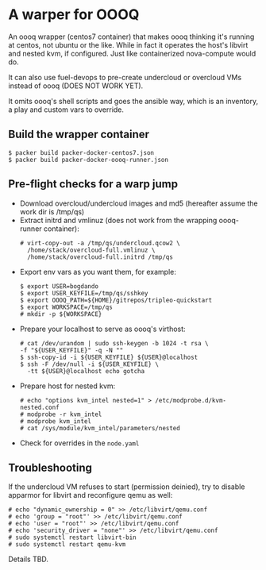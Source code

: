 # A warper for OOOQ

An oooq wrapper (centos7 container) that makes oooq
thinking it's running at centos, not ubuntu or the like.
While in fact it operates the host's libvirt and nested
kvm, if configured. Just like containerized nova-compute
would do.

It can also use fuel-devops to pre-create undercloud or
overcloud VMs instead of oooq (DOES NOT WORK YET).

It omits oooq's shell scripts and goes the ansible way,
which is an inventory, a play and custom vars to override.

## Build the wrapper container
```
$ packer build packer-docker-centos7.json
$ packer build packer-docker-oooq-runner.json
```

## Pre-flight checks for a warp jump

* Download overcloud/undercloud images and md5 (hereafter
  assume the work dir is /tmp/qs)
* Extract initrd and vmlinuz (does not work from the
  wrapping oooq-runner container):
  ```
  # virt-copy-out -a /tmp/qs/undercloud.qcow2 \
    /home/stack/overcloud-full.vmlinuz \
    /home/stack/overcloud-full.initrd /tmp/qs
  ```
* Export env vars as you want them, for example:
  ```
  $ export USER=bogdando
  $ export USER_KEYFILE=/tmp/qs/sshkey
  $ export OOOQ_PATH=${HOME}/gitrepos/tripleo-quickstart
  $ export WORKSPACE=/tmp/qs
  # mkdir -p ${WORKSPACE}
  ```
* Prepare your localhost to serve as oooq's virthost:
  ```
  # cat /dev/urandom | sudo ssh-keygen -b 1024 -t rsa \
  -f "${USER_KEYFILE}" -q -N ""
  $ ssh-copy-id -i ${USER_KEYFILE} ${USER}@localhost
  $ ssh -F /dev/null -i ${USER_KEYFILE} \
    -tt ${USER}@localhost echo gotcha
  ```
* Prepare host for nested kvm:
  ```
  # echo "options kvm_intel nested=1" > /etc/modprobe.d/kvm-nested.conf
  # modprobe -r kvm_intel
  # modprobe kvm_intel
  # cat /sys/module/kvm_intel/parameters/nested
  ```
* Check for overrides in the ``node.yaml``

## Troubleshooting

If the undercloud VM refuses to start (permission deinied), try
to disable apparmor for libvirt and reconfigure qemu as well:
```
# echo "dynamic_ownership = 0" >> /etc/libvirt/qemu.conf
# echo 'group = "root"' >> /etc/libvirt/qemu.conf
# echo 'user = "root"' >> /etc/libvirt/qemu.conf
# echo 'security_driver = "none"' >> /etc/libvirt/qemu.conf
# sudo systemctl restart libvirt-bin
# sudo systemctl restart qemu-kvm
```

Details TBD.
